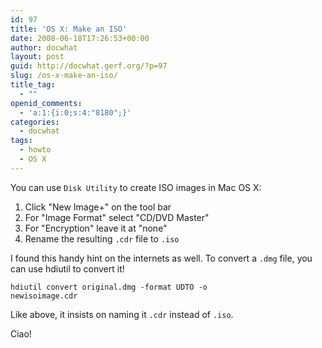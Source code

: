 ```yaml
---
id: 97
title: 'OS X: Make an ISO'
date: 2008-06-18T17:26:53+00:00
author: docwhat
layout: post
guid: http://docwhat.gerf.org/?p=97
slug: /os-x-make-an-iso/
title_tag:
  - ""
openid_comments:
  - 'a:1:{i:0;s:4:"8180";}'
categories:
  - docwhat
tags:
  - howto
  - OS X
---
```

You can use <code>Disk Utility</code> to create ISO images in Mac OS X:
<ol>
	<li>Click "New Image+" on the tool bar</li>
	<li>For "Image Format" select "CD/DVD Master"</li>
	<li>For "Encryption" leave it at "none"</li>
	<li>Rename the resulting <code>.cdr</code> file to <code>.iso</code></li>
</ol>
I found this handy hint on the internets as well. To convert a <code>.dmg</code> file, you can use hdiutil to convert it!

<!--more-->

<code>hdiutil convert original.dmg -format UDTO -o newisoimage.cdr</code>

Like above, it insists on naming it <code>.cdr</code> instead of <code>.iso</code>.

Ciao!